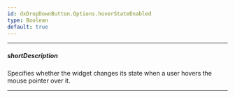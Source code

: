 ```yaml
---
id: dxDropDownButton.Options.hoverStateEnabled
type: Boolean
default: true
---
```

---
##### shortDescription
Specifies whether the widget changes its state when a user hovers the mouse pointer over it.

---
